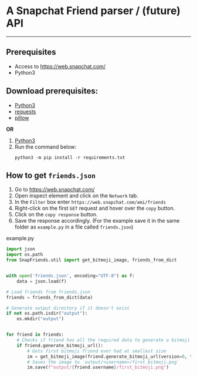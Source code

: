 # A Snapchat Friend parser / (future) API

----

## Prerequisites
 - Access to https://web.snapchat.com/
 - Python3

## Download prerequisites:
- [Python3](https://www.python.org/downloads/)
- [requests](https://pypi.python.org/pypi/requests)
- [pillow](https://pypi.python.org/pypi/Pillow)

**OR**
1. [Python3](https://www.python.org/downloads/)
2. Run the command below:
    ```
    python3 -m pip install -r requirements.txt
    ```

## How to get `friends.json`
1. Go to https://web.snapchat.com/
2. Open inspect element and click on the `Network` tab.
3. In the `Filter` box enter `https://web.snapchat.com/ami/friends`
4. Right-click on the first `GET` request and hover over the `copy` button.
5. Click on the `copy response` button.
6. Save the response accordingly. (For the example save it in the same folder as `example.py` in a file called `friends.json`)

example.py
```python
import json
import os.path
from SnapFriends.util import get_bitmoji_image, friends_from_dict


with open('friends.json', encoding="UTF-8") as f:
    data = json.load(f)

# Load friends from friends.json
friends = friends_from_dict(data)

# Generate output directory if it doesn't exist
if not os.path.isdir("output"):
    os.mkdir("output")


for friend in friends:
    # Checks if friend has all the required data to generate a bitmoji url.
    if friend.generate_bitmoji_url():
        # Gets first bitmoji friend ever had at smallest size
        im = get_bitmoji_image(friend.generate_bitmoji_url(version=0, transparent=True, scale=0))
        # Saves the image to `output/<username>/first_bitmoji.png`
        im.save(f"output/{friend.username}/first_bitmoji.png")

```

